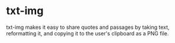 # txt-img

txt-img makes it easy to share quotes and passages by taking text, reformatting it, and copying it to the user's clipboard as a PNG file.
